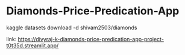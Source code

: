 # Diamonds-Price-Predication-App
kaggle datasets download -d shivam2503/diamonds

link: https://divyraj-k-diamonds-price-predication-app-project-t0t35d.streamlit.app/

